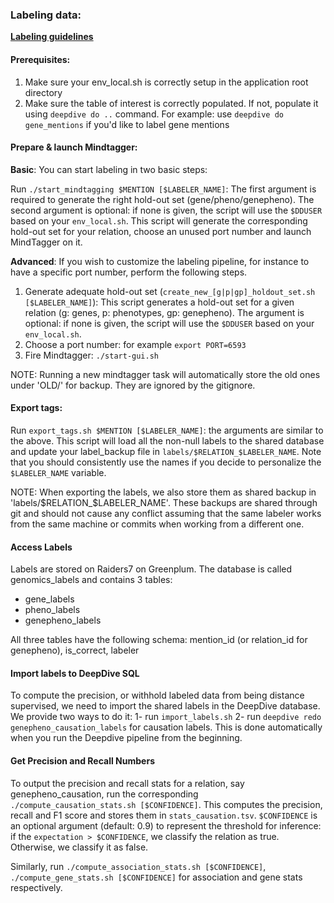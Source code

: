 ### Labeling data:

**[Labeling guidelines](https://docs.google.com/document/d/1z16_Rnmoi5iZ2A80zWxG8FpPVlaib6rM_kswL74HGQs/edit?usp=sharing)**

#### Prerequisites:
1. Make sure your env_local.sh is correctly setup in the application root directory
2. Make sure the table of interest is correctly populated. If not, populate it using `deepdive do ..` command. For example: use `deepdive do gene_mentions` if you'd like to label gene mentions

#### Prepare & launch Mindtagger:
**Basic**: You can start labeling in two basic steps:
	
Run `./start_mindtagging $MENTION [$LABELER_NAME]`: The first argument is required to generate the right hold-out set (gene/pheno/genepheno). The second argument is optional: if none is given, the script will use the `$DDUSER` based on your `env_local.sh`. This script will generate the corresponding hold-out set for your relation, choose an unused port number and launch MindTagger on it. 

**Advanced**: If you wish to customize the labeling pipeline, for instance to have a specific port number, perform the following steps.
	
1. Generate adequate hold-out set (`create_new_[g|p|gp]_holdout_set.sh [$LABELER_NAME]`): This script generates a hold-out set for a given relation (g: genes, p: phenotypes, gp: genepheno). The argument is optional: if none is given, the script will use the `$DDUSER` based on your `env_local.sh`.
2. Choose a port number: for example `export PORT=6593`
3. Fire Mindtagger: `./start-gui.sh`
	
NOTE: Running a new mindtagger task will automatically store the old ones under 'OLD/' for backup. They are ignored by the gitignore.

#### Export tags:
Run `export_tags.sh $MENTION [$LABELER_NAME]`: the arguments are similar to the above. This script will load all the non-null labels to the shared database and update your label\_backup file in `labels/$RELATION_$LABELER_NAME`.
Note that you should consistently use the names if you decide to personalize the `$LABELER_NAME` variable.

NOTE: When exporting the labels, we also store them as shared backup in 'labels/$RELATION_$LABELER_NAME'. These backups are shared through git and should not cause any conflict assuming that the same labeler works from the same machine or commits when working from a different one.

#### Access Labels
Labels are stored on Raiders7 on Greenplum. The database is called genomics_labels and contains 3 tables:
- gene_labels
- pheno_labels
- genepheno_labels

All three tables have the following schema:
mention_id (or relation_id for genepheno), is_correct, labeler

#### Import labels to DeepDive SQL
To compute the precision, or withhold labeled data from being distance supervised, we need to import the shared labels in the DeepDive database. We provide two ways to do it:
1- run `import_labels.sh`
2- run `deepdive redo genepheno_causation_labels` for causation labels. This is done automatically when you run the Deepdive pipeline from the beginning.

#### Get Precision and Recall Numbers

To output the precision and recall stats for a relation, say genepheno\_causation, run the corresponding `./compute_causation_stats.sh [$CONFIDENCE]`. This computes the precision, recall and F1 score and stores them in `stats_causation.tsv`. `$CONFIDENCE` is an optional argument (default: 0.9) to represent the threshold for inference: if the `expectation > $CONFIDENCE`, we classify the relation as true. Otherwise, we classify it as false.

Similarly, run `./compute_association_stats.sh [$CONFIDENCE]`, `./compute_gene_stats.sh [$CONFIDENCE]` for association and gene stats respectively.

